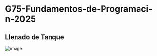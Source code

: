 # G75-Fundamentos-de-Programaci-n-2025

## Llenado de Tanque
![image](https://github.com/user-attachments/assets/1542b9c7-bd03-4d5b-9c25-3248825bb38e)
